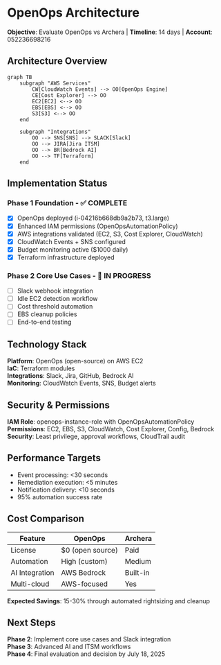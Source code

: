 # OpenOps Architecture

**Objective**: Evaluate OpenOps vs Archera | **Timeline**: 14 days | **Account**: 052236698216

## Architecture Overview

```mermaid
graph TB
    subgraph "AWS Services"
        CW[CloudWatch Events] --> OO[OpenOps Engine]
        CE[Cost Explorer] --> OO
        EC2[EC2] <--> OO
        EBS[EBS] <--> OO
        S3[S3] <--> OO
    end
    
    subgraph "Integrations"
        OO --> SNS[SNS] --> SLACK[Slack]
        OO --> JIRA[Jira ITSM]
        OO --> BR[Bedrock AI]
        OO --> TF[Terraform]
    end
```

## Implementation Status

### Phase 1 Foundation - ✅ COMPLETE
- [x] OpenOps deployed (i-04216b668db9a2b73, t3.large)
- [x] Enhanced IAM permissions (OpenOpsAutomationPolicy)
- [x] AWS integrations validated (EC2, S3, Cost Explorer, CloudWatch)
- [x] CloudWatch Events + SNS configured
- [x] Budget monitoring active ($1000 daily)
- [x] Terraform infrastructure deployed

### Phase 2 Core Use Cases - 🔄 IN PROGRESS
- [ ] Slack webhook integration
- [ ] Idle EC2 detection workflow
- [ ] Cost threshold automation
- [ ] EBS cleanup policies
- [ ] End-to-end testing

## Technology Stack

**Platform**: OpenOps (open-source) on AWS EC2  
**IaC**: Terraform modules  
**Integrations**: Slack, Jira, GitHub, Bedrock AI  
**Monitoring**: CloudWatch Events, SNS, Budget alerts

## Security & Permissions

**IAM Role**: openops-instance-role with OpenOpsAutomationPolicy  
**Permissions**: EC2, EBS, S3, CloudWatch, Cost Explorer, Config, Bedrock  
**Security**: Least privilege, approval workflows, CloudTrail audit

## Performance Targets

- Event processing: <30 seconds
- Remediation execution: <5 minutes  
- Notification delivery: <10 seconds
- 95% automation success rate

## Cost Comparison

| Feature | OpenOps | Archera |
|---------|---------|---------|
| License | $0 (open source) | Paid |
| Automation | High (custom) | Medium |
| AI Integration | AWS Bedrock | Built-in |
| Multi-cloud | AWS-focused | Yes |

**Expected Savings**: 15-30% through automated rightsizing and cleanup

## Next Steps

**Phase 2**: Implement core use cases and Slack integration  
**Phase 3**: Advanced AI and ITSM workflows  
**Phase 4**: Final evaluation and decision by July 18, 2025